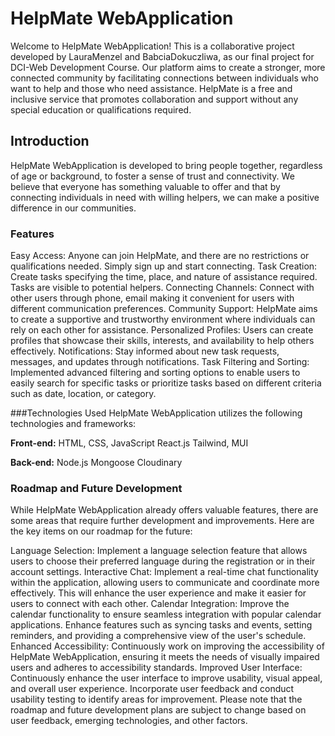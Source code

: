 # HelpMate WebApplication
Welcome to HelpMate WebApplication! This is a collaborative project developed by LauraMenzel and BabciaDokuczliwa, as our final project for DCI-Web Development Course. Our platform aims to create a stronger, more connected community by facilitating connections between individuals who want to help and those who need assistance. HelpMate is a free and inclusive service that promotes collaboration and support without any special education or qualifications required.

## Introduction
HelpMate WebApplication is developed to bring people together, regardless of age or background, to foster a sense of trust and connectivity. We believe that everyone has something valuable to offer and that by connecting individuals in need with willing helpers, we can make a positive difference in our communities.

### Features
Easy Access: Anyone can join HelpMate, and there are no restrictions or qualifications needed. Simply sign up and start connecting.
Task Creation: Create tasks specifying the time, place, and nature of assistance required. Tasks are visible to potential helpers.
Connecting Channels: Connect with other users through phone, email making it convenient for users with different communication preferences.
Community Support: HelpMate aims to create a supportive and trustworthy environment where individuals can rely on each other for assistance.
Personalized Profiles: Users can create profiles that showcase their skills, interests, and availability to help others effectively.
Notifications: Stay informed about new task requests, messages, and updates through notifications.
Task Filtering and Sorting: Implemented advanced filtering and sorting options to enable users to easily search for specific tasks or prioritize tasks based on different criteria such as date, location, or category.


###Technologies Used
HelpMate WebApplication utilizes the following technologies and frameworks:

**Front-end:**
HTML, CSS, JavaScript
React.js
Tailwind, MUI

**Back-end:**
Node.js
Mongoose
Cloudinary


### Roadmap and Future Development
While HelpMate WebApplication already offers valuable features, there are some areas that require further development and improvements. Here are the key items on our roadmap for the future:

Language Selection: Implement a language selection feature that allows users to choose their preferred language during the registration or in their account settings.
Interactive Chat: Implement a real-time chat functionality within the application, allowing users to communicate and coordinate more effectively. This will enhance the user experience and make it easier for users to connect with each other.
Calendar Integration: Improve the calendar functionality to ensure seamless integration with popular calendar applications. Enhance features such as syncing tasks and events, setting reminders, and providing a comprehensive view of the user's schedule.
Enhanced Accessibility: Continuously work on improving the accessibility of HelpMate WebApplication, ensuring it meets the needs of visually impaired users and adheres to accessibility standards.
Improved User Interface: Continuously enhance the user interface to improve usability, visual appeal, and overall user experience. Incorporate user feedback and conduct usability testing to identify areas for improvement.
Please note that the roadmap and future development plans are subject to change based on user feedback, emerging technologies, and other factors.

